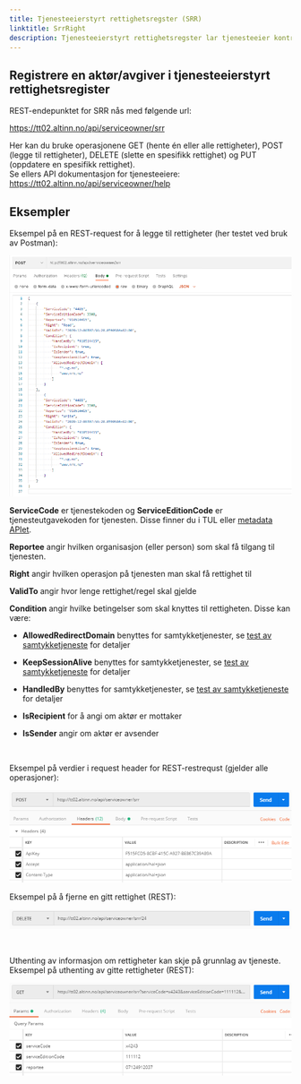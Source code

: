```yaml
---
title: Tjenesteeierstyrt rettighetsregster (SRR)
linktitle: SrrRight
description: Tjenesteeierstyrt rettighetsregster lar tjenesteeier kontrollere hvilke aktører/avgivere som får lov til å benytte en tjeneste
---
```


## Registrere en aktør/avgiver i tjenesteeierstyrt rettighetsregister 

REST-endepunktet for SRR nås med følgende url:

https://tt02.altinn.no/api/serviceowner/srr

Her kan du bruke operasjonene GET (hente én eller alle rettigheter), POST (legge til rettigheter), DELETE (slette en spesifikk rettighet) og PUT (oppdatere en spesifikk rettighet).    
Se ellers API dokumentasjon for tjenesteeiere: https://tt02.altinn.no/api/serviceowner/help 

## Eksempler
Eksempel på en REST-request for å legge til rettigheter (her testet ved bruk av Postman):

![Legge til rettighet i tjenesteeierstyrt rettighetsregister med json-data i request body - REST](add-rights-rest.png "Legge til rettighet i tjenesteeierstyrt rettighetsregister med json-data i request body - REST")  


**ServiceCode** er tjenestekoden og **ServiceEditionCode** er tjenesteutgavekoden for tjenesten. Disse finner du i TUL eller [metadata APIet](https://altinn.no/api/metadata). 

**Reportee** angir hvilken organisasjon (eller person) som skal få tilgang til tjenesten.

**Right** angir hvilken operasjon på tjenesten man skal få rettighet til

**ValidTo** angir hvor lenge rettighet/regel skal gjelde

**Condition** angir hvilke betingelser som skal knyttes til rettigheten. Disse kan være: 

- **AllowedRedirectDomain** benyttes for samtykketjenester, se [test av samtykketjeneste](/docs/utviklingsguider/samtykke/datakilde/test-tjeneste/) for detaljer

- **KeepSessionAlive** benyttes for samtykketjenester, se [test av samtykketjeneste](/docs/utviklingsguider/samtykke/datakilde/test-tjeneste/) for detaljer

- **HandledBy** benyttes for samtykketjenester, se [test av samtykketjeneste](/docs/utviklingsguider/samtykke/datakilde/test-tjeneste/) for detaljer

- **IsRecipient** for å angi om aktør er mottaker

- **IsSender** angir om aktør er avsender

<br>

Eksempel på verdier i request header for REST-restrequst (gjelder alle operasjoner):

![Eksempel på headerverdier - REST](headers-rest.png "Eksempel på headerverdier - REST")  

Eksempel på å fjerne en gitt rettighet (REST):

![Fjerne rettighet med id 24 fra tjenesteeierstyrt rettighetsregister - REST](delete-right-rest.png "Fjerne rettighet med id 24 fra tjenesteeierstyrt rettighetsregister - REST")  

<br>

Uthenting av informasjon om rettigheter kan skje på grunnlag av tjeneste. 
Eksempel på uthenting av gitte rettigheter (REST):

![Uthenting av rettigheter - REST](get-rights-rest.png "Uthenting av rettigheter - REST")